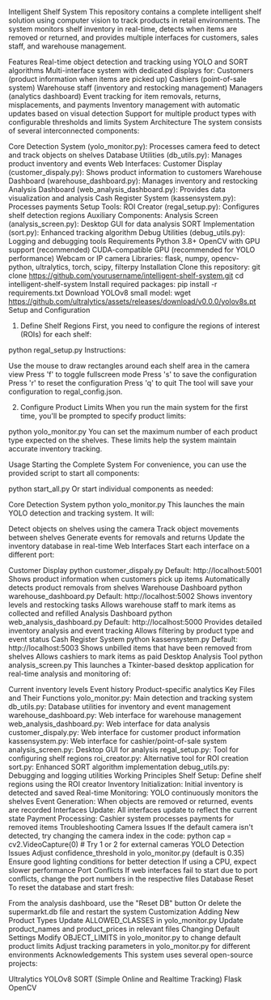 Intelligent Shelf System
This repository contains a complete intelligent shelf solution using computer vision to track products in retail environments. The system monitors shelf inventory in real-time, detects when items are removed or returned, and provides multiple interfaces for customers, sales staff, and warehouse management.

Features
Real-time object detection and tracking using YOLO and SORT algorithms
Multi-interface system with dedicated displays for:
Customers (product information when items are picked up)
Cashiers (point-of-sale system)
Warehouse staff (inventory and restocking management)
Managers (analytics dashboard)
Event tracking for item removals, returns, misplacements, and payments
Inventory management with automatic updates based on visual detection
Support for multiple product types with configurable thresholds and limits
System Architecture
The system consists of several interconnected components:

Core Detection System (yolo_monitor.py): Processes camera feed to detect and track objects on shelves
Database Utilities (db_utils.py): Manages product inventory and events
Web Interfaces:
Customer Display (customer_dispaly.py): Shows product information to customers
Warehouse Dashboard (warehouse_dashboard.py): Manages inventory and restocking
Analysis Dashboard (web_analysis_dashboard.py): Provides data visualization and analysis
Cash Register System (kassensystem.py): Processes payments
Setup Tools:
ROI Creator (regal_setup.py): Configures shelf detection regions
Auxiliary Components:
Analysis Screen (analysis_screen.py): Desktop GUI for data analysis
SORT Implementation (sort.py): Enhanced tracking algorithm
Debug Utilities (debug_utils.py): Logging and debugging tools
Requirements
Python 3.8+
OpenCV with GPU support (recommended)
CUDA-compatible GPU (recommended for YOLO performance)
Webcam or IP camera
Libraries: flask, numpy, opencv-python, ultralytics, torch, scipy, filterpy
Installation
Clone this repository:
git clone https://github.com/yourusername/intelligent-shelf-system.git
cd intelligent-shelf-system
Install required packages:
pip install -r requirements.txt
Download YOLOv8 small model:
wget https://github.com/ultralytics/assets/releases/download/v0.0.0/yolov8s.pt
Setup and Configuration
1. Define Shelf Regions
First, you need to configure the regions of interest (ROIs) for each shelf:

python regal_setup.py
Instructions:

Use the mouse to draw rectangles around each shelf area in the camera view
Press 'f' to toggle fullscreen mode
Press 's' to save the configuration
Press 'r' to reset the configuration
Press 'q' to quit
The tool will save your configuration to regal_config.json.

2. Configure Product Limits
When you run the main system for the first time, you'll be prompted to specify product limits:

python yolo_monitor.py
You can set the maximum number of each product type expected on the shelves. These limits help the system maintain accurate inventory tracking.

Usage
Starting the Complete System
For convenience, you can use the provided script to start all components:

python start_all.py
Or start individual components as needed:

Core Detection System
python yolo_monitor.py
This launches the main YOLO detection and tracking system. It will:

Detect objects on shelves using the camera
Track object movements between shelves
Generate events for removals and returns
Update the inventory database in real-time
Web Interfaces
Start each interface on a different port:

Customer Display
python customer_dispaly.py
Default: http://localhost:5001
Shows product information when customers pick up items
Automatically detects product removals from shelves
Warehouse Dashboard
python warehouse_dashboard.py
Default: http://localhost:5002
Shows inventory levels and restocking tasks
Allows warehouse staff to mark items as collected and refilled
Analysis Dashboard
python web_analysis_dashboard.py
Default: http://localhost:5000
Provides detailed inventory analysis and event tracking
Allows filtering by product type and event status
Cash Register System
python kassensystem.py
Default: http://localhost:5003
Shows unbilled items that have been removed from shelves
Allows cashiers to mark items as paid
Desktop Analysis Tool
python analysis_screen.py
This launches a Tkinter-based desktop application for real-time analysis and monitoring of:

Current inventory levels
Event history
Product-specific analytics
Key Files and Their Functions
yolo_monitor.py: Main detection and tracking system
db_utils.py: Database utilities for inventory and event management
warehouse_dashboard.py: Web interface for warehouse management
web_analysis_dashboard.py: Web interface for data analysis
customer_dispaly.py: Web interface for customer product information
kassensystem.py: Web interface for cashier/point-of-sale system
analysis_screen.py: Desktop GUI for analysis
regal_setup.py: Tool for configuring shelf regions
roi_creator.py: Alternative tool for ROI creation
sort.py: Enhanced SORT algorithm implementation
debug_utils.py: Debugging and logging utilities
Working Principles
Shelf Setup: Define shelf regions using the ROI creator
Inventory Initialization: Initial inventory is detected and saved
Real-time Monitoring: YOLO continuously monitors the shelves
Event Generation: When objects are removed or returned, events are recorded
Interfaces Update: All interfaces update to reflect the current state
Payment Processing: Cashier system processes payments for removed items
Troubleshooting
Camera Issues
If the default camera isn't detected, try changing the camera index in the code:
python
cap = cv2.VideoCapture(0)  # Try 1 or 2 for external cameras
YOLO Detection Issues
Adjust confidence_threshold in yolo_monitor.py (default is 0.35)
Ensure good lighting conditions for better detection
If using a CPU, expect slower performance
Port Conflicts
If web interfaces fail to start due to port conflicts, change the port numbers in the respective files
Database Reset
To reset the database and start fresh:

From the analysis dashboard, use the "Reset DB" button
Or delete the supermarkt.db file and restart the system
Customization
Adding New Product Types
Update ALLOWED_CLASSES in yolo_monitor.py
Update product_names and product_prices in relevant files
Changing Default Settings
Modify OBJECT_LIMITS in yolo_monitor.py to change default product limits
Adjust tracking parameters in yolo_monitor.py for different environments
Acknowledgements
This system uses several open-source projects:

Ultralytics YOLOv8
SORT (Simple Online and Realtime Tracking)
Flask
OpenCV
